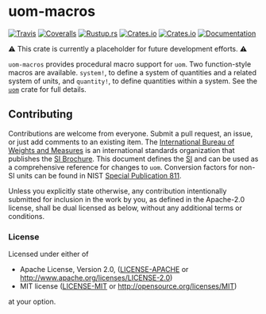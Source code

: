uom-macros
===
[![Travis](https://travis-ci.org/iliekturtles/uom.svg?branch=master)](https://travis-ci.org/iliekturtles/uom)
[![Coveralls](https://coveralls.io/repos/github/iliekturtles/uom/badge.svg?branch=master)](https://coveralls.io/github/iliekturtles/uom?branch=master)
[![Rustup.rs](https://img.shields.io/badge/rustc-1.31.0%2B-orange.svg)](https://rustup.rs/)
[![Crates.io](https://img.shields.io/crates/v/uom-macros.svg)](https://crates.io/crates/uom-macros)
[![Crates.io](https://img.shields.io/crates/l/uom-macros.svg)](https://crates.io/crates/uom-macros)
[![Documentation](https://img.shields.io/badge/documentation-docs.rs-blue.svg)](https://docs.rs/uom-macros)

⚠ This crate is currently a placeholder for future development efforts. ⚠

`uom-macros` provides procedural macro support for `uom`. Two function-style macros are available.
`system!`, to define a system of quantities and a related system of units, and `quantity!`, to
define quantities within a system.  See the [`uom`](https://crates.io/crates/uom) crate for full
details.

## Contributing
Contributions are welcome from everyone. Submit a pull request, an issue, or just add comments to an
existing item. The [International Bureau of Weights and Measures][BIPM] is an international
standards organization that publishes the [SI Brochure][brochure]. This document defines the [SI]
and can be used as a comprehensive reference for changes to `uom`. Conversion factors for non-SI
units can be found in NIST [Special Publication 811][nist811].

Unless you explicitly state otherwise, any contribution intentionally submitted for inclusion in
the work by you, as defined in the Apache-2.0 license, shall be dual licensed as below, without any
additional terms or conditions.

### License
Licensed under either of

 * Apache License, Version 2.0, ([LICENSE-APACHE](LICENSE-APACHE) or
   <http://www.apache.org/licenses/LICENSE-2.0>)
 * MIT license ([LICENSE-MIT](LICENSE-MIT) or <http://opensource.org/licenses/MIT>)

at your option.

[BIPM]: http://www.bipm.org/en/about-us/
[brochure]: http://www.bipm.org/en/publications/si-brochure/
[si]: http://jcgm.bipm.org/vim/en/1.16.html
[nist811]: https://www.nist.gov/pml/nist-guide-si-appendix-b9-factors-units-listed-kind-quantity-or-field-science


